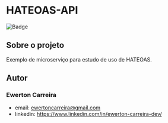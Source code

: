 # HATEOAS-API

![Badge](https://img.shields.io/badge/license-MIT-green?style=for-the-badge)

## Sobre o projeto

Exemplo de microserviço para estudo de uso de HATEOAS.

## Autor

### Ewerton Carreira

- email: ewertoncarreira@gmail.com
- linkedin: https://www.linkedin.com/in/ewerton-carreira-dev/
